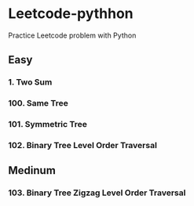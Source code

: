 # Leetcode-pythhon

Practice Leetcode problem with Python

## Easy

### 1. Two Sum

### 100. Same Tree

### 101. Symmetric Tree

### 102. Binary Tree Level Order Traversal

## Medinum

### 103. Binary Tree Zigzag Level Order Traversal

#
